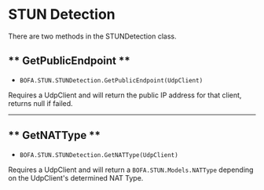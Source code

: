 # STUN Detection

There are two methods in the STUNDetection class.


## ** GetPublicEndpoint **

* `BOFA.STUN.STUNDetection.GetPublicEndpoint(UdpClient)`

Requires a UdpClient and will return the public IP address for that client, returns null if failed.

-----------------

## ** GetNATType **

* `BOFA.STUN.STUNDetection.GetNATType(UdpClient)`

Requires a UdpClient and will return a `BOFA.STUN.Models.NATType` depending on the UdpClient's determined NAT Type.
